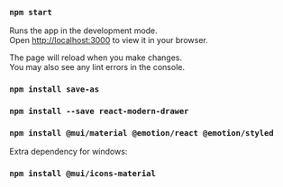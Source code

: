### `npm start`

Runs the app in the development mode.\
Open [http://localhost:3000](http://localhost:3000) to view it in your browser.

The page will reload when you make changes.\
You may also see any lint errors in the console.

### `npm install save-as`
### `npm install --save react-modern-drawer`

### `npm install @mui/material @emotion/react @emotion/styled`

Extra dependency for windows:
### `npm install @mui/icons-material`











